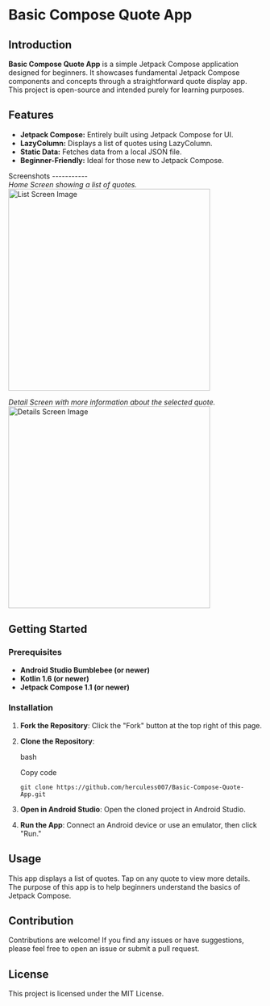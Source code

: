 Basic Compose Quote App
=======================

Introduction
------------

**Basic Compose Quote App** is a simple Jetpack Compose application designed for beginners. It showcases fundamental Jetpack Compose components and concepts through a straightforward quote display app. This project is open-source and intended purely for learning purposes.

Features
--------

-   **Jetpack Compose:** Entirely built using Jetpack Compose for UI.
-   **LazyColumn:** Displays a list of quotes using LazyColumn.
-   **Static Data:** Fetches data from a local JSON file.
-   **Beginner-Friendly:** Ideal for those new to Jetpack Compose.

Screenshots
-----------\
*Home Screen showing a list of quotes.*\
<img alt="List Screen Image" src="https://github.com/user-attachments/assets/3801ed38-c500-4aee-bc95-9025ab459241" width="400">

*Detail Screen with more information about the selected quote.*
<img alt="Details Screen Image" src="https://github.com/user-attachments/assets/b31f61de-5730-479d-a5a5-1660931d0b2b" width="400">

Getting Started
---------------

### Prerequisites

-   **Android Studio Bumblebee (or newer)**
-   **Kotlin 1.6 (or newer)**
-   **Jetpack Compose 1.1 (or newer)**

### Installation

1.  **Fork the Repository**: Click the "Fork" button at the top right of this page.
2.  **Clone the Repository**:

    bash

    Copy code

    `git clone https://github.com/herculess007/Basic-Compose-Quote-App.git`

3.  **Open in Android Studio**: Open the cloned project in Android Studio.
4.  **Run the App**: Connect an Android device or use an emulator, then click "Run."

Usage
-----

This app displays a list of quotes. Tap on any quote to view more details. The purpose of this app is to help beginners understand the basics of Jetpack Compose.

Contribution
------------

Contributions are welcome! If you find any issues or have suggestions, please feel free to open an issue or submit a pull request.

License
-------

This project is licensed under the MIT License.

